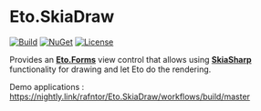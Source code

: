 # Eto.SkiaDraw

[![Build](https://github.com/rafntor/Eto.SkiaDraw/actions/workflows/build.yml/badge.svg)](https://github.com/rafntor/Eto.SkiaDraw/actions/workflows/build.yml)
[![NuGet](http://img.shields.io/nuget/v/Eto.SkiaDraw.svg)](https://www.nuget.org/packages/Eto.SkiaDraw/)
[![License](https://img.shields.io/github/license/rafntor/Eto.SkiaDraw)](LICENSE)

Provides an [**Eto.Forms**](https://github.com/picoe/Eto) view control that
allows using [**SkiaSharp**](https://github.com/mono/SkiaSharp)
functionality for drawing and let Eto do the rendering.

Demo applications : https://nightly.link/rafntor/Eto.SkiaDraw/workflows/build/master

